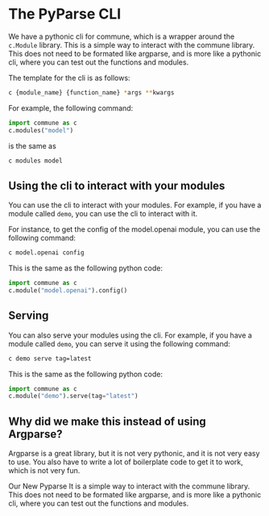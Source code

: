 # The PyParse CLI

We have a pythonic cli for commune, which is a wrapper around the `c.Module` library. This is a simple way to interact with the commune library. This does not need to be formated like argparse, and is more like a pythonic cli, where you can test out the functions and modules.

The template for the cli is as follows:
```bash
c {module_name} {function_name} *args **kwargs
```

For example, the following command:


```python
import commune as c
c.modules("model")
```

is the same as 

```bash
c modules model
```

## Using the cli to interact with your modules

You can use the cli to interact with your modules. For example, if you have a module called `demo`, you can use the cli to interact with it. 

For instance, to get the config of the model.openai module, you can use the following command:

```bash
c model.openai config
```

This is the same as the following python code:

```python
import commune as c
c.module("model.openai").config()
```


## Serving 

You can also serve your modules using the cli. For example, if you have a module called `demo`, you can serve it using the following command:

```bash
c demo serve tag=latest
```

This is the same as the following python code:

```python
import commune as c
c.module("demo").serve(tag="latest")
```






## Why did we make this instead of using Argparse?
Argparse is a great library, but it is not very pythonic, and it is not very easy to use. You also have to write a lot of boilerplate code to get it to work, which is not very fun. 

Our New Pyparse It is a simple way to interact with the commune library. This does not need to be formated like argparse, and is more like a pythonic cli, where you can test out the functions and modules.


